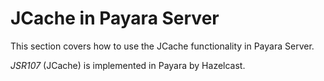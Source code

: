 # JCache in Payara Server

This section covers how to use the JCache functionality in Payara Server.

_JSR107_ \(JCache\) is implemented in Payara by Hazelcast.